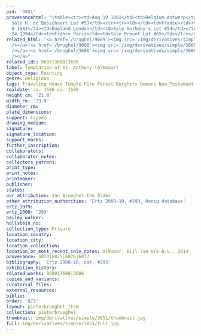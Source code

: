 ```yaml
---
pid: '3851'
provenancehtml: "<table><tr><td>Aug 19 1801</td><td>Belgium Antwerp</td><td>(Possibly)
  sale H. de Bosschaert Lot #59</td></tr><tr><td></td><td>France</td><td>Private Collection</td></tr><tr><td>Apr
  8 1981</td><td>England London</td><td>Sale Sotheby's Lot #54</td></tr><tr><td>Jun
  24 1994</td><td>France Paris</td><td>Sale Drouot Lot #65</td></tr></table>"
related_html: "<a href='/brughel/9689'><img src='/img/derivatives/simple/9689/thumbnail.jpg'
  /></a>|<a href='/brughel/3608'><img src='/img/derivatives/simple/3608/thumbnail.jpg'
  /></a>|<a href='/brughel/3606'><img src='/img/derivatives/simple/3606/thumbnail.jpg'
  /></a>"
related_ids: 9689|3608|3606
label: Temptation of St. Anthony (Alkmaar)
object_type: Painting
genre: Religious
tags: Traveling House Temple Fire Forest Burghers Demons New_Testament Saint
realdate: ca. 1596-ca. 1598
height_cm: '21.8'
width_cm: '29.8'
diameter_cm:
plate_dimensions:
support: Copper
drawing_medium:
signature:
signature_location:
support_marks:
further_inscription:
collaborators:
collaborator_notes:
collectors_patrons:
print_type:
print_notes:
printmaker:
publisher:
states:
our_attribution: Jan Brueghel the Elder
other_attribution_authorities: 'Ertz 2008-10, #293, Honig database'
ertz_1979:
ertz_2008: '293'
bailey_walker:
hollstein_no:
collection_type: Private
location_country:
location_city:
location_collection:
location_or_most_recent_sale_notes: Alkmaar, Bijl Van Urk B.V., 2014
provenance: 6074|6075|6076|6077
bibliography: 'Ertz 2008-10, cat. #293'
exhibition_history:
related_works: 9689|3608|3606
copies_and_variants:
curatorial_files:
external_resources:
biblio:
order: '873'
layout: pieterbrueghel_item
collection: pieterbrueghel
thumbnail: img/derivatives/simple/3851/thumbnail.jpg
full: img/derivatives/simple/3851/full.jpg
---
```

